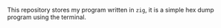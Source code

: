 This repository stores my program written in `zig`, it is a simple hex dump program using the terminal.
